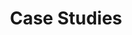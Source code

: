 ---
layout: case-studies
title: "Case Studies"
description: "Lorem Ipsum is simply dummy text of the printing and typesetting industry. Lorem Ipsum has been the industry's standard dummy text ever since the 1500s"
permalink: "/case-studies/"
social-image: "/images/social-image.png"
# banner section
banner-image: "/images/casestudybanner.png"
banner-heading: "Case Studies"
banner-sub-heading: |-
 Lorem Ipsum is simply dummy text of the printing and typesetting industry. Lorem Ipsum has been the industry's standard dummy text ever since the 1500s, 
banner-button-text: 
banner-button-link: 
---